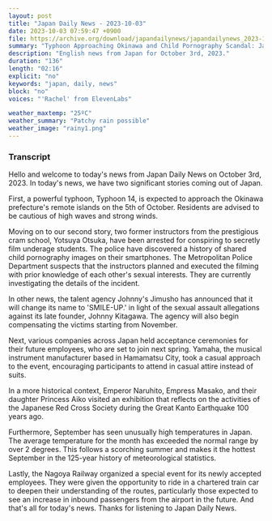 ```yaml
---
layout: post
title: "Japan Daily News - 2023-10-03"
date: 2023-10-03 07:59:47 +0900
file: https://archive.org/download/japandailynews/japandailynews_2023-10-03.mp3
summary: "Typhoon Approaching Okinawa and Child Pornography Scandal: Japan Daily News Headlines, & more…"
description: "English news from Japan for October 3rd, 2023."
duration: "136"
length: "02:16"
explicit: "no"
keywords: "japan, daily, news"
block: "no"
voices: "'Rachel' from ElevenLabs"

weather_maxtemp: "25ºC"
weather_summary: "Patchy rain possible"
weather_image: "rainy1.png"
---
```


### Transcript

Hello and welcome to today's news from Japan Daily News on October 3rd, 2023. In today's news, we have two significant stories coming out of Japan.

First, a powerful typhoon, Typhoon 14, is expected to approach the Okinawa prefecture's remote islands on the 5th of October. Residents are advised to be cautious of high waves and strong winds.

Moving on to our second story, two former instructors from the prestigious cram school, Yotsuya Otsuka, have been arrested for conspiring to secretly film underage students. The police have discovered a history of shared child pornography images on their smartphones. The Metropolitan Police Department suspects that the instructors planned and executed the filming with prior knowledge of each other's sexual interests. They are currently investigating the details of the incident.

In other news, the talent agency Johnny's Jimusho has announced that it will change its name to 'SMILE-UP.' in light of the sexual assault allegations against its late founder, Johnny Kitagawa. The agency will also begin compensating the victims starting from November.

Next, various companies across Japan held acceptance ceremonies for their future employees, who are set to join next spring. Yamaha, the musical instrument manufacturer based in Hamamatsu City, took a casual approach to the event, encouraging participants to attend in casual attire instead of suits.

In a more historical context, Emperor Naruhito, Empress Masako, and their daughter Princess Aiko visited an exhibition that reflects on the activities of the Japanese Red Cross Society during the Great Kanto Earthquake 100 years ago.

Furthermore, September has seen unusually high temperatures in Japan. The average temperature for the month has exceeded the normal range by over 2 degrees. This follows a scorching summer and makes it the hottest September in the 125-year history of meteorological statistics.

Lastly, the Nagoya Railway organized a special event for its newly accepted employees. They were given the opportunity to ride in a chartered train car to deepen their understanding of the routes, particularly those expected to see an increase in inbound passengers from the airport in the future.   And that's all for today's news. Thanks for listening to Japan Daily News.
